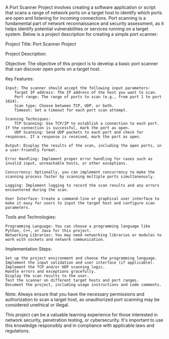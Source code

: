 A Port Scanner Project involves creating a software application or script that scans a range of network ports on a target host to identify which ports are open and listening for incoming connections. Port scanning is a fundamental part of network reconnaissance and security assessment, as it helps identify potential vulnerabilities or services running on a target system. Below is a project description for creating a simple port scanner:

Project Title: Port Scanner Project

Project Description:

Objective:
The objective of this project is to develop a basic port scanner that can discover open ports on a target host.

Key Features:

    Input: The scanner should accept the following input parameters:
        Target IP address: The IP address of the host you want to scan.
        Port range: The range of ports to scan (e.g., from port 1 to port 1024).
        Scan type: Choose between TCP, UDP, or both.
        Timeout: Set a timeout for each port scan attempt.

    Scanning Techniques:
        TCP Scanning: Use TCP/IP to establish a connection to each port. If the connection is successful, mark the port as open.
        UDP Scanning: Send UDP packets to each port and check for responses. If a response is received, mark the port as open.

    Output: Display the results of the scan, including the open ports, in a user-friendly format.

    Error Handling: Implement proper error handling for cases such as invalid input, unreachable hosts, or other exceptions.

    Concurrency: Optionally, you can implement concurrency to make the scanning process faster by scanning multiple ports simultaneously.

    Logging: Implement logging to record the scan results and any errors encountered during the scan.

    User Interface: Create a command-line or graphical user interface to make it easy for users to input the target host and configure scan parameters.

Tools and Technologies:

    Programming Language: You can choose a programming language like Python, C++, or Java for this project.
    Networking Libraries: You may need networking libraries or modules to work with sockets and network communication.

Implementation Steps:

    Set up the project environment and choose the programming language.
    Implement the input validation and user interface (if applicable).
    Implement the TCP and/or UDP scanning logic.
    Handle errors and exceptions gracefully.
    Display the scan results to the user.
    Test the scanner on different target hosts and port ranges.
    Document the project, including usage instructions and code comments.

Note: Always ensure that you have the necessary permissions and authorization to scan a target host, as unauthorized port scanning may be considered unethical or illegal.

This project can be a valuable learning experience for those interested in network security, penetration testing, or cybersecurity. It's important to use this knowledge responsibly and in compliance with applicable laws and regulations.

